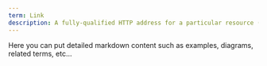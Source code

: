 ```yaml
---
term: Link
description: A fully-qualified HTTP address for a particular resource (e.g., "http://my.api.com/v1/resources/resource-name"). RESTful APIs by definition should provide links from a resource to all related resources and collections which provide subsequent actions using the resource. This allows for an API to be traversed organically and for an application developer to ensure his API Client is not in (as much) jeopardy if a resource's location changed.  
---
```


Here you can put detailed markdown content such as examples, diagrams, related terms, etc... 
